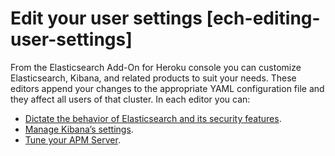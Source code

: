 # Edit your user settings [ech-editing-user-settings]

From the Elasticsearch Add-On for Heroku console you can customize Elasticsearch, Kibana, and related products to suit your needs. These editors append your changes to the appropriate YAML configuration file and they affect all users of that cluster. In each editor you can:

* [Dictate the behavior of Elasticsearch and its security features](../../../deploy-manage/deploy/elastic-cloud/edit-stack-settings.md).
* [Manage Kibana’s settings](../../../deploy-manage/deploy/elastic-cloud/edit-stack-settings.md).
* [Tune your APM Server](../../../deploy-manage/deploy/elastic-cloud/edit-stack-settings.md).




